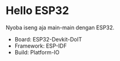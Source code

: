 # Hello ESP32

Nyoba iseng aja main-main dengan ESP32.
- Board: ESP32-Devkit-DoIT
- Framework: ESP-IDF
- Build: Platform-IO